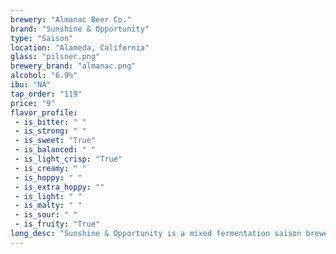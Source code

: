 ```yaml
---
brewery: "Almanac Beer Co."
brand: "Sunshine & Opportunity"
type: "Saison"
location: "Alameda, California"
glass: "pilsner.png"
brewery_brand: "almanac.png"
alcohol: "6.9%"
ibu: "NA"
tap_order: "119"
price: "9"
flavor_profile:
 - is_bitter: " "
 - is_strong: " "
 - is_sweet: "True"
 - is_balanced: " "
 - is_light_crisp: "True"
 - is_creamy: " "
 - is_hoppy: " "
 - is_extra_hoppy: ""
 - is_light: " "
 - is_malty: " "
 - is_sour: " "
 - is_fruity: "True"
long_desc: "Sunshine & Opportunity is a mixed fermentation saison brewed with oats and wheat, fermented with a blend of our house brewer’s yeast, brettanomyces and lactobacillus, and aged in oak barrels and foedres. Finally, the beer is dry-hopped with a delicate touch of Citra hops for an aroma of lemon-lime and peach skin."
---
```

